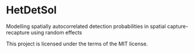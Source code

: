 # HetDetSol
Modelling spatially autocorrelated detection probabilities in spatial capture-recapture using random effects

This project is licensed under the terms of the MIT license.
